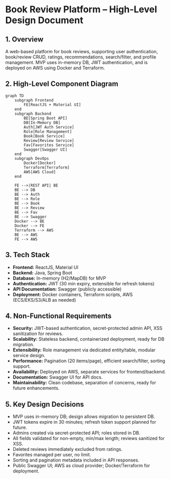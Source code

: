 # Book Review Platform – High-Level Design Document

## 1. Overview
A web-based platform for book reviews, supporting user authentication, book/review CRUD, ratings, recommendations, search/filter, and profile management. MVP uses in-memory DB, JWT authentication, and is deployed on AWS using Docker and Terraform.

## 2. High-Level Component Diagram

```mermaid
graph TD
    subgraph Frontend
        FE[ReactJS + Material UI]
    end
    subgraph Backend
        BE[Spring Boot API]
        DB[In-Memory DB]
        Auth[JWT Auth Service]
        Role[Role Management]
        Book[Book Service]
        Review[Review Service]
        Fav[Favorites Service]
        Swagger[Swagger UI]
    end
    subgraph DevOps
        Docker[Docker]
        Terraform[Terraform]
        AWS[AWS Cloud]
    end

    FE -->|REST API| BE
    BE --> DB
    BE --> Auth
    BE --> Role
    BE --> Book
    BE --> Review
    BE --> Fav
    BE --> Swagger
    Docker --> BE
    Docker --> FE
    Terraform --> AWS
    BE --> AWS
    FE --> AWS
```

## 3. Tech Stack
- **Frontend:** ReactJS, Material UI
- **Backend:** Java, Spring Boot
- **Database:** In-memory (H2/MapDB) for MVP
- **Authentication:** JWT (30 min expiry, extensible for refresh tokens)
- **API Documentation:** Swagger (publicly accessible)
- **Deployment:** Docker containers, Terraform scripts, AWS (ECS/EKS/S3/ALB as needed)

## 4. Non-Functional Requirements
- **Security:** JWT-based authentication, secret-protected admin API, XSS sanitization for reviews.
- **Scalability:** Stateless backend, containerized deployment, ready for DB migration.
- **Extensibility:** Role management via dedicated entity/table, modular service design.
- **Performance:** Pagination (20 items/page), efficient search/filter, sorting support.
- **Availability:** Deployed on AWS, separate services for frontend/backend.
- **Documentation:** Swagger UI for API docs.
- **Maintainability:** Clean codebase, separation of concerns, ready for future enhancements.

## 5. Key Design Decisions
- MVP uses in-memory DB; design allows migration to persistent DB.
- JWT tokens expire in 30 minutes; refresh token support planned for future.
- Admins created via secret-protected API; roles stored in DB.
- All fields validated for non-empty, min/max length; reviews sanitized for XSS.
- Deleted reviews immediately excluded from ratings.
- Favorites managed per user, no limit.
- Sorting and pagination metadata included in API responses.
- Public Swagger UI; AWS as cloud provider; Docker/Terraform for deployment.
